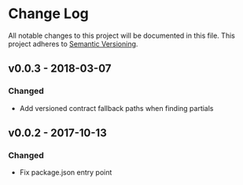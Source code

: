 # Change Log

All notable changes to this project will be documented in this file.
This project adheres to [Semantic Versioning](http://semver.org/).

## v0.0.3 - 2018-03-07

### Changed

- Add versioned contract fallback paths when finding partials

## v0.0.2 - 2017-10-13

### Changed

- Fix package.json entry point
